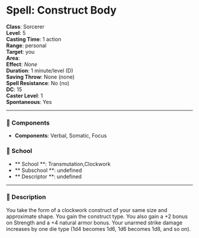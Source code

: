 
# Spell: Construct Body
**Class**: Sorcerer  
**Level**: 5  
**Casting Time**: 1 action  
**Range**: personal  
**Target**: you  
**Area**:   
**Effect**: _None_  
**Duration**: 1 minute/level (D)  
**Saving Throw**: None (none)  
**Spell Resistance**: No (no)  
**DC**: 15  
**Caster Level**: 1  
**Spontaneous**: Yes

---

### 🔮 Components
- **Components**: Verbal, Somatic, Focus

### 🏫 School
- ** School **: Transmutation,Clockwork
- ** Subschool **: undefined
- ** Descriptor **: undefined
---

### 📜 Description
You take the form of a clockwork construct of your same size and approximate shape. You gain the construct type. You also gain a +2 bonus on Strength and a +4 natural armor bonus. Your unarmed strike damage increases by one die type (1d4 becomes 1d6, 1d6 becomes 1d8, and so on).

